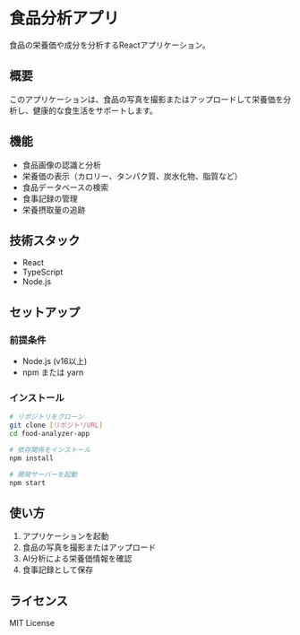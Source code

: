 # 食品分析アプリ

食品の栄養価や成分を分析するReactアプリケーション。

## 概要

このアプリケーションは、食品の写真を撮影またはアップロードして栄養価を分析し、健康的な食生活をサポートします。

## 機能

- 食品画像の認識と分析
- 栄養価の表示（カロリー、タンパク質、炭水化物、脂質など）
- 食品データベースの検索
- 食事記録の管理
- 栄養摂取量の追跡

## 技術スタック

- React
- TypeScript
- Node.js

## セットアップ

### 前提条件

- Node.js (v16以上)
- npm または yarn

### インストール

```bash
# リポジトリをクローン
git clone [リポジトリURL]
cd food-analyzer-app

# 依存関係をインストール
npm install

# 開発サーバーを起動
npm start
```

## 使い方

1. アプリケーションを起動
2. 食品の写真を撮影またはアップロード
3. AI分析による栄養価情報を確認
4. 食事記録として保存

## ライセンス

MIT License